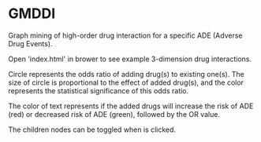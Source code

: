 # GMDDI
Graph mining of high-order drug interaction for a specific ADE (Adverse Drug Events).

Open 'index.html' in brower to see example 3-dimension drug interactions. 

Circle represents the odds ratio of adding drug(s) to existing one(s). The size of circle is proportional to the effect of added drug(s), and the color represents the statistical significance of this odds ratio.

The color of text represents if the added drugs will increase the risk of ADE (red) or decreased risk of ADE (green), followed by the OR value.

The children nodes can be toggled when is clicked.
